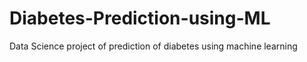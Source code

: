 # Diabetes-Prediction-using-ML
Data Science project of prediction of diabetes using machine learning
